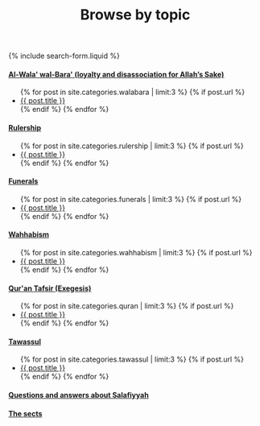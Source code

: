 ﻿---
title: Browse by topic
layout: page
active: topic
permalink: /topic/
---

<article class="post">
{% include search-form.liquid %}
<div class="box">
<h4><a class="icon solid fa fa-folder-open" href="/walabara/"> Al-Wala' wal-Bara' (loyalty and disassociation for Allah’s Sake)</a></h4>
<ul class="posts">
  {% for post in site.categories.walabara | limit:3 %}
    {% if post.url %}
    <li><a href="{{ post.url }}">{{ post.title }}</a>
    </li>
    {% endif %}
  {% endfor %}
</ul>
</div>

<div class="box">
<h4><a class="icon solid fa fa-folder-open" href="/rulership/"> Rulership</a></h4>
<ul class="posts">
  {% for post in site.categories.rulership | limit:3 %}
    {% if post.url %}
    <li><a href="{{ post.url }}">{{ post.title }}</a>
    </li>
    {% endif %}
  {% endfor %}
</ul>
</div>

<div class="box">
<h4><a class="icon solid fa fa-folder-open" href="/funerals/"> Funerals</a></h4>
<ul class="posts">
  {% for post in site.categories.funerals | limit:3 %}
    {% if post.url %}
    <li><a href="{{ post.url }}">{{ post.title }}</a>
    </li>
    {% endif %}
  {% endfor %}
</ul>
</div>

<div class="box">
<h4><a class="icon solid fa fa-folder-open" href="/wahhabism/"> Wahhabism</a></h4>
<ul class="posts">
  {% for post in site.categories.wahhabism | limit:3 %}
    {% if post.url %}
    <li><a href="{{ post.url }}">{{ post.title }}</a>
    </li>
    {% endif %}
  {% endfor %}
</ul>
</div>

<div class="box">
<h4><a class="icon solid fa fa-folder-open" href="/tafsir-quran/"> Qur'an Tafsir (Exegesis)</a></h4>
<ul class="posts">
  {% for post in site.categories.quran | limit:3 %}
    {% if post.url %}
    <li><a href="{{ post.url }}">{{ post.title }}</a>
    </li>
    {% endif %}
  {% endfor %}
</ul>
</div>

<div class="box">
<h4><a class="icon solid fa fa-folder-open" href="/tawassul/"> Tawassul</a></h4>
<ul class="posts">
  {% for post in site.categories.tawassul | limit:3 %}
    {% if post.url %}
    <li><a href="{{ post.url }}">{{ post.title }}</a>
    </li>
    {% endif %}
  {% endfor %}
</ul>
</div>

<div class="box">
<h4><a class="icon solid fa fa-folder" href="/faq/"> Questions and answers about Salafiyyah</a></h4>
<h4><a class="icon solid fa fa-folder" href="/sects/"> The sects</a></h4>
</div>

</article>
